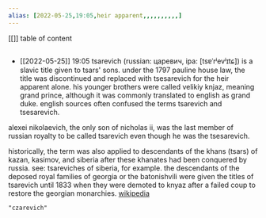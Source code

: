 ```yaml
---
alias: [2022-05-25,19:05,heir apparent,,,,,,,,,,]
---
```

[[]]
table of content
```toc
```

- [[2022-05-25]] 19:05
tsarevich (russian: царевич, ipa: [tsɐˈrʲevʲɪtɕ]) is a slavic title given to tsars' sons. under the 1797 pauline house law, the title was discontinued and replaced with tsesarevich for the heir apparent alone. his younger brothers were called velikiy knjaz, meaning grand prince, although it was commonly translated to english as grand duke. english sources often confused the terms tsarevich and tsesarevich.

alexei nikolaevich, the only son of nicholas ii, was the last member of russian royalty to be called tsarevich even though he was the tsesarevich.

historically, the term was also applied to descendants of the khans (tsars) of kazan, kasimov, and siberia after these khanates had been conquered by russia. see: tsareviches of siberia, for example. the descendants of the deposed royal families of georgia or the batonishvili were given the titles of tsarevich until 1833 when they were demoted to knyaz after a failed coup to restore the georgian monarchies.
[wikipedia](https://en.wikipedia.org/wiki/tsarevich)
```query
"czarevich"
```